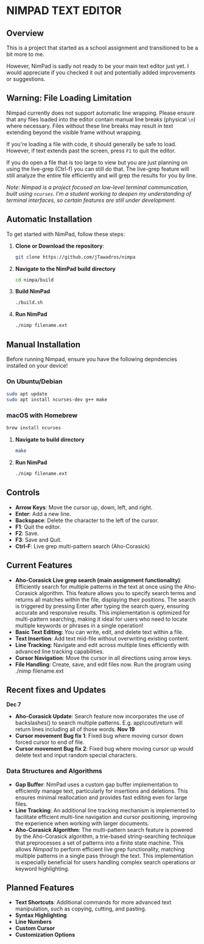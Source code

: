 # NIMPAD TEXT EDITOR

## Overview
This is a project that started as a school assignment and transitioned to be a bit more to me.

However, NimPad is sadly not ready to be your main text editor just yet. I would appreciate if you checked it out and potentially added improvements or suggestions.

## Warning: File Loading Limitation

Nimpad currently does not support automatic line wrapping. Please ensure that any files loaded into the editor contain manual line breaks (physical `\n`) where necessary. Files without these line breaks may result in text extending beyond the visible frame without wrapping.

If you're loading a file with code, it should generally be safe to load. However, if text extends past the screen, press `F1` to quit the editor.

If you do open a file that is too large to view but you are just planning on using the live-grep (Ctrl-f) you can still do that. The live-grep feature will still analyze the entire file efficiently and will grep the results for you by line. 

*Note: Nimpad is a project focused on low-level terminal communication, built using `ncurses`. I'm a student working to deepen my understanding of terminal interfaces, so certain features are still under development.*

## Automatic Installation
To get started with NimPad, follow these steps:

1. **Clone  or Download the repository**:
   ```bash
   git clone https://github.com/jTawadros/nimpa
   ```
2. **Navigate to the NimPad build directory**
   ```bash
   cd nimpa/build
   ```
3. **Build NimPad**
   ```bash
   ./build.sh
   ```
4. **Run NimPad**
   ```bash
   ./nimp filename.ext
   ```
## Manual Installation
Before running Nimpad, ensure you have the following depndencies installed on your device!

### On Ubuntu/Debian
```bash
sudo apt update
sudo apt install ncurses-dev g++ make
```

### macOS with Homebrew
```bash
brew install ncurses
```

1. **Navigate to build directory**
    ```bash
    make
    ```
2. **Run NimPad**
    ```bash
   ./nimp filename.ext
    ```
## Controls
- **Arrow Keys**: Move the cursor up, down, left, and right.
- **Enter**: Add a new line.
- **Backspace**: Delete the character to the left of the cursor.
- **F1**: Quit the editor.
- **F2**: Save.
- **F3**: Save and Quit.
- **Ctrl-F**: Live grep multi-pattern search (Aho-Corasick)

## Current Features
- **Aho-Corasick Live grep search (main assignment functionality)**: Efficiently search for multiple patterns in the text at once using the Aho-Corasick algorithm. This feature allows you to specify search terms and returns all matches within the file, displaying their positions. The search is triggered by pressing Enter after typing the search query, ensuring accurate and responsive results. This implementation is optimized for multi-pattern searching, making it ideal for users who need to locate multiple keywords or phrases in a single operation!  
- **Basic Text Editing**: You can write, edit, and delete text within a file.
- **Text Insertion**: Add text mid-file without overwriting existing content.
- **Line Tracking**: Navigate and edit across multiple lines efficiently with advanced line tracking capabilities.
- **Cursor Navigation**: Move the cursor in all directions using arrow keys.
- **File Handling**: Create, save, and edit files now. Run the program using ./nimp filename.ext


## Recent fixes and Updates
**Dec 7**
- **Aho-Corasick Update**: Search feature now incorporates the use of backslashes(\) to search multiple patterns. E.g. app\cout\return will return lines including all of those words.
**Nov 19**
- **Cursor movement Bug fix 1**: Fixed bug where moving cursor down forced cursor to end of file. 
- **Cursor movement Bug fix 2**: Fixed bug where moving cursor up would delete text and input random special characters.

### Data Structures and Algorithms
- **Gap Buffer**: NimPad uses a custom gap buffer implementation to efficiently manage text, particularly for insertions and deletions. This ensures minimal reallocation and provides fast editing even for large files.
- **Line Tracking**: An additional line tracking mechanism is implemented to facilitate efficient multi-line navigation and cursor positioning, improving the experience when working with larger documents.
- **Aho-Corasick Algorithm**: The multi-pattern search feature is powered by the Aho-Corasick algorithm, a trie-based string-searching technique that preprocesses a set of patterns into a finite state machine. This allows *Nimpad* to perform efficient live grep functionality, matching multiple patterns in a single pass through the text. This implementation is especially beneficial for users handling complex search operations or keyword highlighting.


## Planned Features
- **Text Shortcuts**: Additional commands for more advanced text manipulation, such as copying, cutting, and pasting.
- **Syntax Highlighting**
- **Line Numbers**
- **Custom Cursor**
- **Customization Options**







